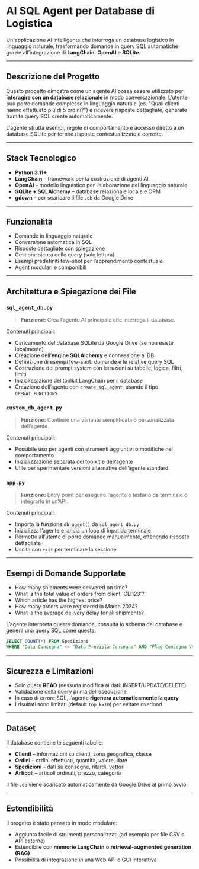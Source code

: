 # AI SQL Agent per Database di Logistica

Un'applicazione AI intelligente che interroga un database logistico in linguaggio naturale, trasformando domande in query SQL automatiche grazie all’integrazione di **LangChain**, **OpenAI** e **SQLite**.

---

## Descrizione del Progetto

Questo progetto dimostra come un agente AI possa essere utilizzato per **interagire con un database relazionale** in modo conversazionale. L’utente può porre domande complesse in linguaggio naturale (es. "Quali clienti hanno effettuato più di 5 ordini?") e ricevere risposte dettagliate, generate tramite query SQL create automaticamente.

L'agente sfrutta esempi, regole di comportamento e accesso diretto a un database SQLite per fornire risposte contestualizzate e corrette.

---

## Stack Tecnologico

- **Python 3.11+**
- **LangChain** – framework per la costruzione di agenti AI
- **OpenAI** – modello linguistico per l’elaborazione del linguaggio naturale
- **SQLite + SQLAlchemy** – database relazionale locale e ORM
- **gdown** – per scaricare il file `.db` da Google Drive

---

## Funzionalità

- Domande in linguaggio naturale  
- Conversione automatica in SQL  
- Risposte dettagliate con spiegazione  
- Gestione sicura delle query (solo lettura)  
- Esempi predefiniti few-shot per l’apprendimento contestuale  
- Agent modulari e componibili

---

## Architettura e Spiegazione dei File

### `sql_agent_db.py`

> **Funzione:** Crea l’agente AI principale che interroga il database.

Contenuti principali:
- Caricamento del database SQLite da Google Drive (se non esiste localmente)
- Creazione dell’**engine SQLAlchemy** e connessione al DB
- Definizione di esempi few-shot: domande e le relative query SQL
- Costruzione del prompt system con istruzioni su tabelle, logica, filtri, limiti
- Inizializzazione del toolkit LangChain per il database
- Creazione dell’agente con `create_sql_agent`, usando il tipo `OPENAI_FUNCTIONS`

### `custom_db_agent.py`

> **Funzione:** Contiene una variante semplificata o personalizzata dell’agente.

Contenuti principali:
- Possibile uso per agenti con strumenti aggiuntivi o modifiche nel comportamento
- Inizializzazione separata del toolkit e dell’agente
- Utile per sperimentare versioni alternative dell’agente standard

### `app.py`

> **Funzione:** Entry point per eseguire l’agente e testarlo da terminale o integrarlo in un’API.

Contenuti principali:
- Importa la funzione `db_agent()` da `sql_agent_db.py`
- Inizializza l’agente e lancia un loop di input da terminale
- Permette all’utente di porre domande manualmente, ottenendo risposte dettagliate
- Uscita con `exit` per terminare la sessione

---

## Esempi di Domande Supportate

- How many shipments were delivered on time?
- What is the total value of orders from client 'CLI123'?
- Which article has the highest price?
- How many orders were registered in March 2024?
- What is the average delivery delay for all shipments?

L’agente interpreta queste domande, consulta lo schema del database e genera una query SQL come questa:

```sql
SELECT COUNT(*) FROM Spedizioni 
WHERE "Data Consegna" <= "Data Prevista Consegna" AND "Flag Consegna Vettore" = 1;
```

---

## Sicurezza e Limitazioni

- Solo query **READ** (nessuna modifica ai dati: INSERT/UPDATE/DELETE)
- Validazione della query prima dell’esecuzione
- In caso di errore SQL, l’agente **rigenera automaticamente la query**
- I risultati sono limitati (default `top_k=10`) per evitare overload

---

## Dataset

Il database contiene le seguenti tabelle:
- **Clienti** – informazioni su clienti, zona geografica, classe
- **Ordini** – ordini effettuati, quantità, valore, date
- **Spedizioni** – dati su consegne, ritardi, vettori
- **Articoli** – articoli ordinati, prezzo, categoria

Il file `.db` viene scaricato automaticamente da Google Drive al primo avvio.

---

## Estendibilità

Il progetto è stato pensato in modo modulare:
- Aggiunta facile di strumenti personalizzati (ad esempio per file CSV o API esterne)
- Estendibile con **memorie LangChain** o **retrieval-augmented generation (RAG)**
- Possibilità di integrazione in una Web API o GUI interattiva
